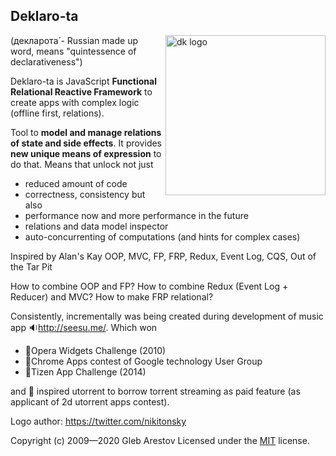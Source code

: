 ## Deklaro-ta

<img align="right" width="256" height="256" title="dk logo" src="./docs/assets/deklarota-logo.svg"/>

(декларота́ - Russian made up word, means "quintessence of declarativeness")

Deklaro-ta is JavaScript **Functional Relational Reactive Framework** to create apps with complex logic (offline first, relations).


Tool to **model and manage relations of state and side effects**. It provides **new unique means of expression** to do that.
Means that unlock not just
- reduced amount of code
- correctness, consistency
but also
- performance now and more performance in the future
- relations and data model inspector
- auto-concurrenting of computations (and hints for complex cases)

Inspired by Alan's Kay OOP, MVC, FP, FRP, Redux, Event Log, CQS, Out of the Tar Pit

How to combine OOP and FP?
How to combine Redux (Event Log + Reducer) and MVC?
How to make FRP relational?

Consistently, incrementally was being created during development of music app 🔉http://seesu.me/.
Which won
 - 🥇Opera Widgets Challenge (2010)
 - 🥇Chrome Apps contest of Google technology User Group
 - 🏅Tizen App Challenge (2014)

and 🚀 inspired utorrent to borrow torrent streaming as paid feature (as applicant of 2d utorrent apps contest).

Logo author: https://twitter.com/nikitonsky

Copyright (c) 2009—2020 Gleb Arestov
Licensed under the [MIT](http://www.opensource.org/licenses/mit-license.php) license.
